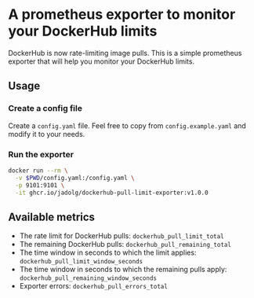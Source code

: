 # A prometheus exporter to monitor your DockerHub limits

DockerHub is now rate-limiting image pulls. This is a simple prometheus 
exporter that will help you monitor your DockerHub limits.

## Usage

### Create a config file
Create a `config.yaml` file. Feel free to copy from `config.example.yaml` and modify it to your needs.

### Run the exporter

```bash
docker run --rm \
  -v $PWD/config.yaml:/config.yaml \
  -p 9101:9101 \
  -it ghcr.io/jadolg/dockerhub-pull-limit-exporter:v1.0.0
```

## Available metrics
- The rate limit for DockerHub pulls: `dockerhub_pull_limit_total`
- The remaining DockerHub pulls: `dockerhub_pull_remaining_total`
- The time window in seconds to which the limit applies: `dockerhub_pull_limit_window_seconds`
- The time window in seconds to which the remaining pulls apply: `dockerhub_pull_remaining_window_seconds`
- Exporter errors: `dockerhub_pull_errors_total`
